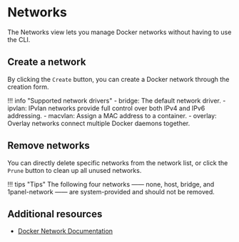 # Networks

The Networks view lets you manage Docker networks without having to use the CLI.

## Create a network

By clicking the `Create` button, you can create a Docker network through the creation form.

!!! info "Supported network drivers"
    - bridge: The default network driver.
    - ipvlan: IPvlan networks provide full control over both IPv4 and IPv6 addressing.
    - macvlan: Assign a MAC address to a container.
    - overlay: Overlay networks connect multiple Docker daemons together.

## Remove networks

You can directly delete specific networks from the network list, or click the `Prune` button to clean up all unused networks.

!!! tips "Tips"
    The following four networks —— none, host, bridge, and 1panel-network —— are system-provided and should not be removed.

## Additional resources

- [Docker Network Documentation](https://docs.docker.com/network)
